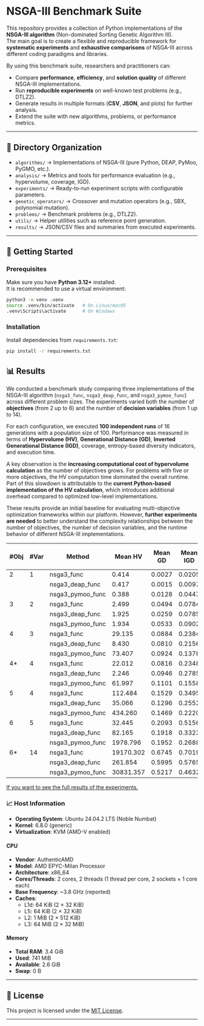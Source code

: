 # NSGA-III Benchmark Suite

This repository provides a collection of Python implementations of the **NSGA-III algorithm** (Non-dominated Sorting Genetic Algorithm III).  
The main goal is to create a flexible and reproducible framework for **systematic experiments** and **exhaustive comparisons** of NSGA-III across different coding paradigms and libraries.

By using this benchmark suite, researchers and practitioners can:
- Compare **performance**, **efficiency**, and **solution quality** of different NSGA-III implementations.
- Run **reproducible experiments** on well-known test problems (e.g., DTLZ2).
- Generate results in multiple formats (**CSV**, **JSON**, and plots) for further analysis.
- Extend the suite with new algorithms, problems, or performance metrics.

---

## 📂 Directory Organization

- `algorithms/` → Implementations of NSGA-III (pure Python, DEAP, PyMoo, PyGMO, etc.).
- `analysis/` → Metrics and tools for performance evaluation (e.g., hypervolume, coverage, IGD).
- `experiments/` → Ready-to-run experiment scripts with configurable parameters.
- `genetic_operators/` → Crossover and mutation operators (e.g., SBX, polynomial mutation).
- `problems/` → Benchmark problems (e.g., DTLZ2).
- `utils/` → Helper utilities such as reference point generation.
- `results/` → JSON/CSV files and summaries from executed experiments.

---

## 🚀 Getting Started

### Prerequisites
Make sure you have **Python 3.12+** installed.  
It is recommended to use a virtual environment:

```bash
python3 -m venv .venv
source .venv/bin/activate   # On Linux/macOS
.venv\Scripts\activate      # On Windows
````

### Installation

Install dependencies from `requirements.txt`:

```bash
pip install -r requirements.txt
```

## 📊 Results

We conducted a benchmark study comparing three implementations of the NSGA-III algorithm (`nsga3_func`, `nsga3_deap_func`, and `nsga3_pymoo_func`) across different problem sizes.
The experiments varied both the number of **objectives** (from 2 up to 6) and the number of **decision variables** (from 1 up to 14). 

For each configuration, we executed **100 independent runs** of 16 generations with a population size of 100.
Performance was measured in terms of **Hypervolume (HV)**, **Generational Distance (GD)**, **Inverted Generational Distance (IGD)**, coverage, entropy-based diversity indicators, and execution time.

A key observation is the **increasing computational cost of hypervolume calculation** as the number of objectives grows.
For problems with five or more objectives, the HV computation time dominated the overall runtime.
Part of this slowdown is attributable to the **current Python-based implementation of the HV calculation**, which introduces additional overhead compared to optimized low-level implementations.

These results provide an initial baseline for evaluating multi-objective optimization frameworks within our platform.
However, **further experiments are needed** to better understand the complexity relationships between the number of objectives, the number of decision variables, and the runtime behavior of different NSGA-III implementations.


| #Obj | #Var | Method            | Mean HV        | Mean GD     | Mean IGD    | Mean Time (s) | HV Time (s) | Coverage | Entropy Norm. |
|------|------|-------------------|----------------|-------------|-------------|---------------|-------------|-----------|----------------|
| 2    | 1    | nsga3_func        | 0.414          | 0.0027      | 0.0205      | 0.602         | 0.00029     | 1.000     | 0.914          |
|      |      | nsga3_deap_func   | 0.417          | 0.0015      | 0.0097      | 0.051         | 0.00025     | 1.000     | 0.935          |
|      |      | nsga3_pymoo_func  | 0.388          | 0.0128      | 0.0447      | 0.108         | 0.00017     | 1.000     | 1.000          |
| 3    | 2    | nsga3_func        | 2.499          | 0.0494      | 0.0784      | 0.642         | 0.00432     | 0.712     | 0.871          |
|      |      | nsga3_deap_func   | 1.925          | 0.0259      | 0.0785      | 0.078         | 0.00461     | 0.622     | 0.826          |
|      |      | nsga3_pymoo_func  | 1.934          | 0.0533      | 0.0902      | 0.138         | 0.00127     | 0.652     | 0.892          |
| 4    | 3    | nsga3_func        | 29.135         | 0.0884      | 0.2384      | 0.683         | 0.14921     | 0.280     | 0.762          |
|      |      | nsga3_deap_func   | 8.430          | 0.0810      | 0.2156      | 0.124         | 0.14936     | 0.199     | 0.673          |
|      |      | nsga3_pymoo_func  | 73.407         | 0.0924      | 0.1378      | 0.114         | 0.26167     | 0.364     | 0.815          |
| 4*   | 4    | nsga3_func        | 22.012         | 0.0816      | 0.2348      | 0.749         | 0.15374     | 0.245     | 0.732          |
|      |      | nsga3_deap_func   | 2.246          | 0.0946      | 0.2785      | 0.127         | 0.04222     | 0.109     | 0.582          |
|      |      | nsga3_pymoo_func  | 61.997         | 0.1101      | 0.1558      | 0.142         | 0.25549     | 0.332     | 0.797          |
| 5    | 4    | nsga3_func        | 112.484        | 0.1529      | 0.3495      | 0.820         | 3.83746     | 0.079     | 0.625          |
|      |      | nsga3_deap_func   | 35.066         | 0.1296      | 0.2552      | 0.324         | 3.41635     | 0.070     | 0.600          |
|      |      | nsga3_pymoo_func  | 434.260        | 0.1469      | 0.2220      | 0.137         | 14.27146    | 0.122     | 0.689          |
| 6    | 5    | nsga3_func        | 32.445         | 0.2093      | 0.5156      | 1.139         | 83.14360    | 0.027     | 0.543          |
|      |      | nsga3_deap_func   | 82.165         | 0.1918      | 0.3323      | 0.580         | 83.17883    | 0.020     | 0.483          |
|      |      | nsga3_pymoo_func  | 1978.796       | 0.1952      | 0.2688      | 0.241         | 490.26166   | 0.035     | 0.578          |
| 6*   | 14   | nsga3_func        | 19170.302      | 0.6745      | 0.7019      | 1.115         | 80.90625    | 0.000     | 0.000          |
|      |      | nsga3_deap_func   | 261.854        | 0.5995      | 0.5765      | 0.579         | 3.91010     | 0.0003    | 0.000          |
|      |      | nsga3_pymoo_func  | 30831.357      | 0.5217      | 0.4632      | 0.199         | 289.88638   | 0.0003    | 0.000          |

[If you want to see the full results of the experiments.](./results_2025_09_14/)

### 📈 Host Information

* **Operating System**: Ubuntu 24.04.2 LTS (Noble Numbat)  
* **Kernel**: 6.8.0 (generic)  
* **Virtualization**: KVM (AMD-V enabled)  

#### CPU
* **Vendor**: AuthenticAMD  
* **Model**: AMD EPYC-Milan Processor  
* **Architecture**: x86_64  
* **Cores/Threads**: 2 cores, 2 threads (1 thread per core, 2 sockets × 1 core each)  
* **Base Frequency**: ~3.8 GHz (reported)  
* **Caches**:  
  * L1d: 64 KiB (2 × 32 KiB)  
  * L1i: 64 KiB (2 × 32 KiB)  
  * L2: 1 MiB (2 × 512 KiB)  
  * L3: 64 MiB (2 × 32 MiB)  

#### Memory
* **Total RAM**: 3.4 GiB  
* **Used**: 741 MiB  
* **Available**: 2.6 GiB  
* **Swap**: 0 B


---

## 📜 License
This project is licensed under the [MIT License](LICENSE).

---